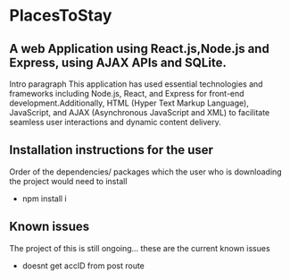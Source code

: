# PlacesToStay

## A web Application using React.js,Node.js and Express, using AJAX APIs and SQLite.

Intro paragraph
This application has used essential technologies and frameworks including Node.js, React, and Express for front-end development.Additionally, HTML (Hyper Text Markup Language), JavaScript, and AJAX (Asynchronous JavaScript and XML) to facilitate seamless user interactions and dynamic content delivery.


## Installation instructions for the user 
Order of the dependencies/ packages which the user who is downloading the project would need to install 

* npm install i

## Known issues 
The project of this is still ongoing... these are the current known issues 
* doesnt get accID from post route
